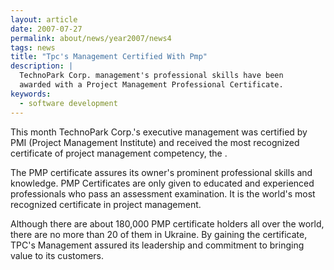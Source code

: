 ```yaml
---
layout: article
date: 2007-07-27
permalink: about/news/year2007/news4
tags: news
title: "Tpc's Management Certified With Pmp"
description: |
  TechnoPark Corp. management's professional skills have been
  awarded with a Project Management Professional Certificate.
keywords:
  - software development
---
```


This month TechnoPark Corp.'s executive management was certified by PMI (Project Management
Institute) and received the most recognized certificate of project management competency, the .

The PMP certificate assures its owner's prominent professional skills and knowledge. PMP
Certificates are only given to educated and experienced professionals who pass an assessment
examination. It is the world's most recognized certificate in project management.

Although there are about 180,000 PMP certificate holders all over the world, there are no more than
20 of them in Ukraine. By gaining the certificate, TPC's Management assured its leadership and
commitment to bringing value to its customers.
